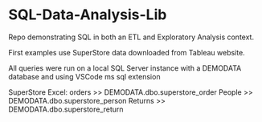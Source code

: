 # SQL-Data-Analysis-Lib

Repo demonstrating SQL in both an ETL and Exploratory Analysis context.

First examples use SuperStore data downloaded from Tableau website.

All queries were run on a local SQL Server instance with a DEMODATA database and using VSCode ms sql extension

SuperStore Excel:
orders >> DEMODATA.dbo.superstore_order
People >> DEMODATA.dbo.superstore_person
Returns >> DEMODATA.dbo.superstore_return